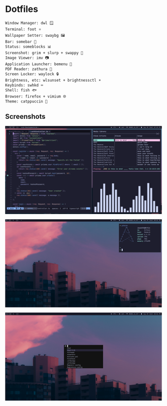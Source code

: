 # Dotfiles
    Window Manager: dwl 🪟
    Terminal: foot ⭐
    Wallpaper Setter: swaybg 🖼️
    Bar: somebar 🍫
    Status: someblocks 📊
    Screenshot: grim + slurp + swappy 📸
    Image Viewer: imv 📷
    Application Launcher: bemenu 🚀
    PDF Reader: zathura 📄
    Screen Locker: waylock 🔒
    Brightness, etc: wlsunset + brightnessctl ☀️
    Keybinds: swhkd ⌨️
    Shell: fish 🐟
    Browser: firefox + vimium 🌐
    Theme: catppuccin 🎨

## Screenshots
![Setup](Setup.png)

![Pfetch](Pfetch.png)

![Desktop](Full.png)

